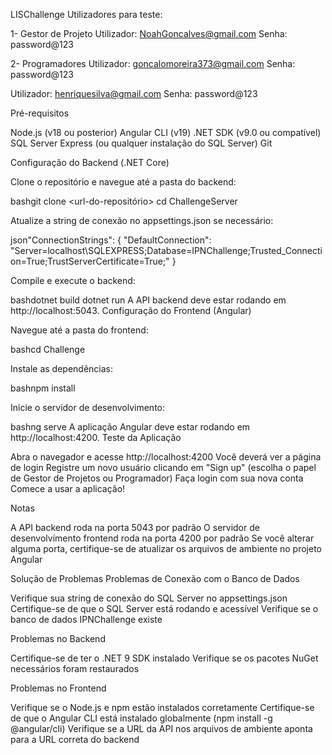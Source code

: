 LISChallenge
Utilizadores para teste:

1- Gestor de Projeto
Utilizador: NoahGoncalves@gmail.com
Senha: password@123

2- Programadores
Utilizador: goncalomoreira373@gmail.com
Senha: password@123

Utilizador: henriquesilva@gmail.com
Senha: password@123

Pré-requisitos

Node.js (v18 ou posterior)
Angular CLI (v19)
.NET SDK (v9.0 ou compatível)
SQL Server Express (ou qualquer instalação do SQL Server)
Git

Configuração do Backend (.NET Core)

Clone o repositório e navegue até a pasta do backend:

bashgit clone <url-do-repositório>
cd ChallengeServer

Atualize a string de conexão no appsettings.json se necessário:

json"ConnectionStrings": {
  "DefaultConnection": "Server=localhost\\SQLEXPRESS;Database=IPNChallenge;Trusted_Connection=True;TrustServerCertificate=True;"
}

Compile e execute o backend:

bashdotnet build
dotnet run
A API backend deve estar rodando em http://localhost:5043.
Configuração do Frontend (Angular)

Navegue até a pasta do frontend:

bashcd Challenge

Instale as dependências:

bashnpm install

Inicie o servidor de desenvolvimento:

bashng serve
A aplicação Angular deve estar rodando em http://localhost:4200.
Teste da Aplicação

Abra o navegador e acesse http://localhost:4200
Você deverá ver a página de login
Registre um novo usuário clicando em "Sign up" (escolha o papel de Gestor de Projetos ou Programador)
Faça login com sua nova conta
Comece a usar a aplicação!

Notas

A API backend roda na porta 5043 por padrão
O servidor de desenvolvimento frontend roda na porta 4200 por padrão
Se você alterar alguma porta, certifique-se de atualizar os arquivos de ambiente no projeto Angular

Solução de Problemas
Problemas de Conexão com o Banco de Dados

Verifique sua string de conexão do SQL Server no appsettings.json
Certifique-se de que o SQL Server está rodando e acessível
Verifique se o banco de dados IPNChallenge existe

Problemas no Backend

Certifique-se de ter o .NET 9 SDK instalado
Verifique se os pacotes NuGet necessários foram restaurados

Problemas no Frontend

Verifique se o Node.js e npm estão instalados corretamente
Certifique-se de que o Angular CLI está instalado globalmente (npm install -g @angular/cli)
Verifique se a URL da API nos arquivos de ambiente aponta para a URL correta do backend




